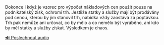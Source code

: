 
Dokonce i když je vzorec pro výpočet nákladových cen použit pouze na podnikatelský zisk, ochromí trh. Jestliže statky a služby mají být prodávány pod cenou, kterou by jim stanovil trh, nabídka vždy zaostává za poptávkou. Trh pak nemůže ani určovat, co by mělo a co nemělo být vyráběno, ani kdo by měl statky a služby získat. Výsledkem je chaos.

[🔊 Poslechnout audio](/data/7-paragraphs/audio/chapter_72/para_006-Dokonce-i-kdy-je-vzorec-pro-vpoet-nkladovch-c.mp3)
